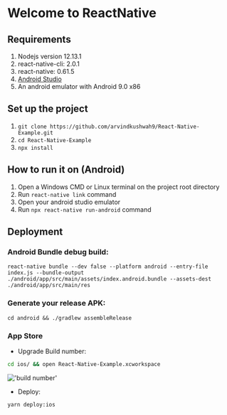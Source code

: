 # Welcome to ReactNative 

## Requirements
1.	Nodejs version 12.13.1
2.	react-native-cli: 2.0.1
3.	react-native: 0.61.5
4.	[Android Studio](https://developer.android.com/studio/index.html?hl=es-419)
5.	An android emulator with Android 9.0 x86


## Set up the project

1. `git clone https://github.com/arvindkushwah9/React-Native-Example.git`
2. `cd React-Native-Example`
3. `npx install`


## How to run it on (Android)

1.	Open a Windows CMD or Linux terminal on the project root directory
2.	  Run `react-native link` command​​​​​​
3.	Open your android studio emulator
4.	Run `npx react-native run-android` command


## Deployment
### Android Bundle debug build:
``react-native bundle --dev false --platform android --entry-file index.js --bundle-output ./android/app/src/main/assets/index.android.bundle --assets-dest ./android/app/src/main/res
``

### Generate your release APK:
``cd android && ./gradlew assembleRelease
``
### App Store

- Upgrade Build number:

```bash
cd ios/ && open React-Native-Example.xcworkspace
```

!['build number']('./build-number.png)

- Deploy:

```bash
yarn deploy:ios
```
